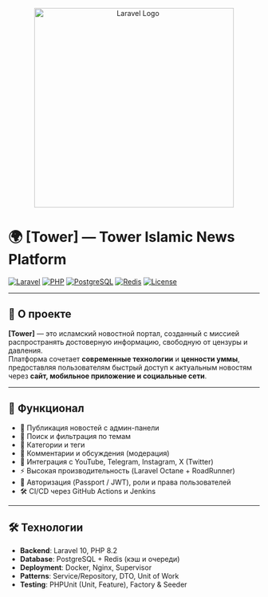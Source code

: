 <p align="center"><a href="https://laravel.com" target="_blank"><img src="https://raw.githubusercontent.com/laravel/art/master/logo-lockup/5%20SVG/2%20CMYK/1%20Full%20Color/laravel-logolockup-cmyk-red.svg" width="400" alt="Laravel Logo"></a></p>


# 🌍 [Tower] — Tower Islamic News Platform

[![Laravel](https://img.shields.io/badge/Laravel-10.x-red?logo=laravel)](https://laravel.com/)
[![PHP](https://img.shields.io/badge/PHP-8.2-blue?logo=php)](https://www.php.net/)
[![PostgreSQL](https://img.shields.io/badge/PostgreSQL-15-%23336791?logo=postgresql)](https://www.postgresql.org/)
[![Redis](https://img.shields.io/badge/Redis-Cache-%23DD0031?logo=redis)](https://redis.io/)
[![License](https://img.shields.io/badge/license-MIT-green.svg)](LICENSE)

---

## 📖 О проекте

**[Tower]** — это исламский новостной портал, созданный с миссией распространять достоверную информацию, свободную от цензуры и давления.  
Платформа сочетает **современные технологии** и **ценности уммы**, предоставляя пользователям быстрый доступ к актуальным новостям через **сайт, мобильное приложение и социальные сети**.

---

## 🚀 Функционал
- 📡 Публикация новостей с админ-панели  
- 🔎 Поиск и фильтрация по темам  
- 📰 Категории и теги  
- 💬 Комментарии и обсуждения (модерация)  
- 📱 Интеграция с YouTube, Telegram, Instagram, X (Twitter)  
- ⚡️ Высокая производительность (Laravel Octane + RoadRunner)  
- 🔐 Авторизация (Passport / JWT), роли и права пользователей  
- 🛠 CI/CD через GitHub Actions и Jenkins  

---

## 🛠️ Технологии
- **Backend**: Laravel 10, PHP 8.2  
- **Database**: PostgreSQL + Redis (кэш и очереди)  
- **Deployment**: Docker, Nginx, Supervisor  
- **Patterns**: Service/Repository, DTO, Unit of Work  
- **Testing**: PHPUnit (Unit, Feature), Factory & Seeder  


